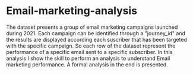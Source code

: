 # Email-marketing-analysis

The dataset presents a group of email marketing campaigns launched during 2021.
Each campaign can be identified through a "journey_id" and the results are displayed according each suscriber that has been targeted with the specific campaign.
So each row of the dataset represent the performance of a specific email sent to a specific subscriber.
In this analysis I show the skill to perform an analysis to understand Email marketing performance.
A formal analysis in the end is presented.
